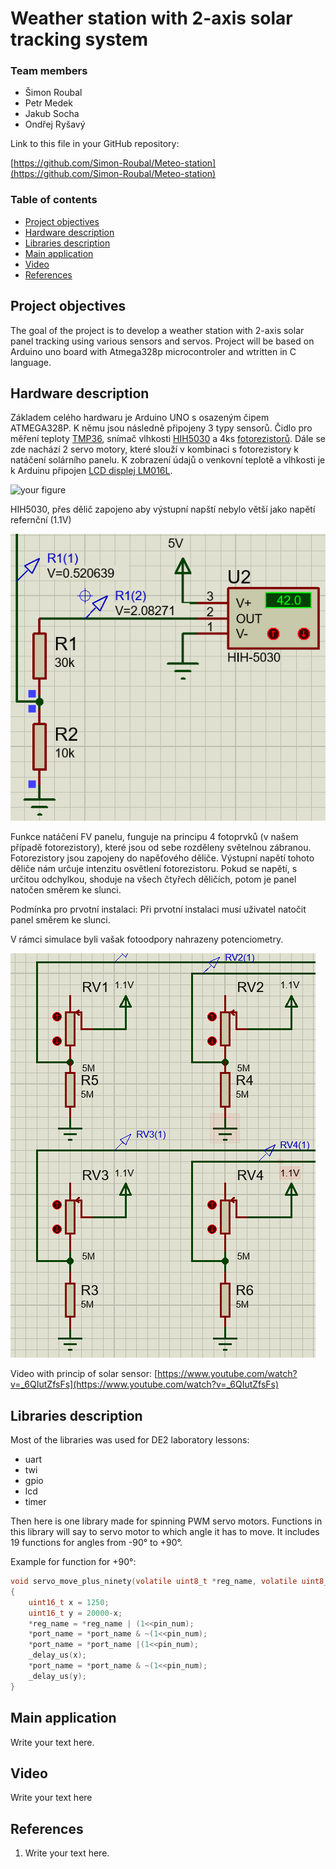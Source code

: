 # Weather station with 2-axis solar tracking system

### Team members

* Šimon Roubal 
* Petr Medek 
* Jakub Socha 
* Ondřej Ryšavý 


Link to this file in your GitHub repository:

[https://github.com/Simon-Roubal/Meteo-station](https://github.com/Simon-Roubal/Meteo-station)

### Table of contents

* [Project objectives](#objectives)
* [Hardware description](#hardware)
* [Libraries description](#libs)
* [Main application](#main)
* [Video](#video)
* [References](#references)

<a name="objectives"></a>

## Project objectives

The goal of the project is to develop a weather station with 2-axis solar panel tracking using various sensors and servos. Project will be based on Arduino uno board with Atmega328p microcontroler and wtritten in C language.

<a name="hardware"></a>

## Hardware description

Základem celého hardwaru je Arduino UNO s osazeným čipem ATMEGA328P. K němu jsou následně připojeny 3 typy sensorů. Čidlo pro měření teploty [TMP36](https://www.analog.com/media/en/technical-documentation/data-sheets/TMP35_36_37.pdf), snímač vlhkosti [HIH5030](https://sensing.honeywell.com/honeywell-sensing-hih5030-5031-series-product-sheet-009050-2-en.pdf) a 4ks [fotorezistorů](https://dratek.cz/arduino/1073-fotorezistor-5mm-gl5539.html). Dále se zde nachází 2 servo motory, které slouží v kombinaci s fotorezistory k natáčení solárního panelu. K zobrazení údajů o venkovní teplotě a vlhkosti je k Arduinu připojen [LCD displej LM016L](https://www.datasheet-pdf.info/entry/LM016L). 

![your figure]()

HIH5030, přes dělič zapojeno aby výstupní napští nebylo větší jako napětí refernční (1.1V)

![HIH5030](images/HIH-5030.png) 
 
Funkce natáčení FV panelu, funguje na principu 4 fotoprvků (v našem případě fotorezistory), které jsou od sebe rozděleny světelnou zábranou. 
Fotorezistory jsou zapojeny do napěťového děliče. 
Výstupní napětí tohoto děliče nám určuje intenzitu osvětlení fotorezistoru. 
Pokud se napětí, s určitou odchylkou, shoduje na všech čtyřech děličích, potom je panel natočen směrem ke slunci.

Podmínka pro prvotní instalaci: Při prvotní instalaci musí uživatel natočit panel směrem ke slunci.

V rámci simulace byli vašak fotoodpory nahrazeny potenciometry.

![solar sensor](images/solar_sensor.png) 

Video with princip of solar sensor: [https://www.youtube.com/watch?v=_6QIutZfsFs](https://www.youtube.com/watch?v=_6QIutZfsFs)


<a name="libs"></a>

## Libraries description

Most of the libraries was used for DE2 laboratory lessons:
 - uart
 - twi
 - gpio
 - lcd 
 - timer

Then here is one library made for spinning PWM servo motors. Functions in this library will say to servo motor to which angle it has to move. It includes 19 functions for angles from -90° to +90°. 

Example for function for +90°:
```c
void servo_move_plus_ninety(volatile uint8_t *reg_name, volatile uint8_t *port_name, uint8_t pin_num)
{
	uint16_t x = 1250;
	uint16_t y = 20000-x;
	*reg_name = *reg_name | (1<<pin_num);
	*port_name = *port_name & ~(1<<pin_num);
	*port_name = *port_name |(1<<pin_num);
	_delay_us(x);
	*port_name = *port_name & ~(1<<pin_num);
	_delay_us(y);
}
```

<a name="main"></a>

## Main application

Write your text here.

<a name="video"></a>

## Video

Write your text here

<a name="references"></a>

## References

1. Write your text here.
